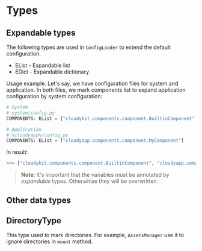 # Types

## Expandable types
The following types are used in `ConfigLoader` to extend the default configuration. 

* EList - Expandable list
* EDict - Expandable dictionary

Usage example. Let's say, we have configuration files for system and application. In both files, we mark components list to expand application configuration by system configuration:

```py
# System
# system/config.py
COMPONENTS: EList = ["cloudykit.components.component.BuiltinComponent"]
```

```py
# Application
# %cloudyapp%/config.py
COMPONENTS: EList = ["cloudyapp.components.component.MyComponent"]
```

In result:
```py
>>> ["cloudykit.components.component.BuiltinComponent", "cloudyapp.components.component.MyComponent"]
```

> **Note**: It's important that the variables must be annotated by *expandable* types. Otherwhise they will be overwritten.

## Other data types

## **DirectoryType**

This type used to mark directories. For example, `AssetsManager` use it to ignore directories in `mount` method.
